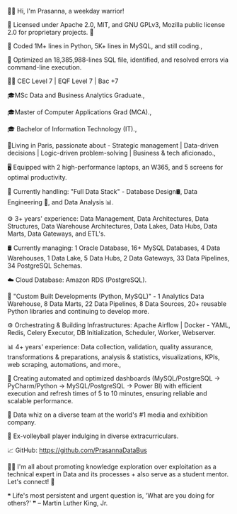 👋🏾 Hi, I'm Prasanna, a weekday warrior!

📜 Licensed under Apache 2.0, MIT, and GNU GPLv3, Mozilla public license 2.0 for proprietary projects. 🚀

🌟 Coded 1M+ lines in Python, 5K+ lines in MySQL, and still coding.,

🎯 Optimized an 18,385,988-lines SQL file, identified, and resolved errors via command-line execution.

🧑‍💼 CEC Level 7 | EQF Level 7 | Bac +7

🎓MSc Data and Business Analytics Graduate.,

🎓Master of Computer Applications Grad (MCA).,

🎓 Bachelor of Information Technology (IT).,

🗼Living in Paris, passionate about - Strategic management | Data-driven decisions | Logic-driven problem-solving | Business & tech aficionado.,

🖥️ Equipped with 2 high-performance laptops, an W365, and 5 screens for optimal productivity.

🌟 Currently handling: "Full Data Stack" - Database Design🛢️, Data Engineering 🔧, and Data Analysis 📊.

⚙️ 3+ years' experience: Data Management, Data Architectures, Data Structures, Data Warehouse Architectures, Data Lakes, Data Hubs, Data Marts, Data Gateways, and ETL's.

🛢️ Currently managing: 1 Oracle Database, 16+ MySQL Databases, 4 Data Warehouses, 1 Data Lake, 5 Data Hubs, 2 Data Gateways, 33 Data Pipelines, 34 PostgreSQL Schemas.

☁️ Cloud Database: Amazon RDS (PostgreSQL).

🔧 "Custom Built Developments (Python, MySQL)" - 1 Analytics Data Warehouse, 8 Data Marts, 22 Data Pipelines, 8 Data Sources, 20+ reusable Python libraries and continuing to develop more.

⚙️ Orchestrating & Building Infrastructures: Apache Airflow | Docker - YAML, Redis, Celery Executor, DB Initialization, Scheduler, Worker, Webserver.

📊 4+ years' experience: Data collection, validation, quality assurance, transformations & preparations, analysis & statistics, visualizations, KPIs, web scraping, automations, and more.,

🌟 Creating automated and optimized dashboards (MySQL/PostgreSQL -> PyCharm/Python -> MySQL/PostgreSQL -> Power BI) with efficient execution and refresh times of 5 to 10 minutes, ensuring reliable and scalable performance.

🏢 Data whiz on a diverse team at the world's #1 media and exhibition company.

🏐 Ex-volleyball player indulging in diverse extracurriculars.

📈 GitHub: https://github.com/PrasannaDataBus

🙋‍♂️ I'm all about promoting knowledge exploration over exploitation as a technical expert in Data and its processes + also serve as a student mentor. Let's connect! 💼

󠀢❝ Life's most persistent and urgent question is, 'What are you doing for others?' ❞
                                                                                          – Martin Luther King, Jr.
